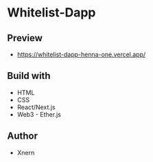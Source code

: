 # Whitelist-Dapp

  ## Preview

  - https://whitelist-dapp-henna-one.vercel.app/

  ## Build with

  - HTML
  - CSS
  - React/Next.js
  - Web3 - Ether.js

  ## Author

  - Xnern
